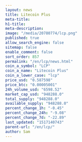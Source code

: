```yaml
---
layout: news
title: Litecoin Plus
meta-title: 
h1-title: 
meta-description: 
image: "/media/20780774/lcp.png"
published: true
allow_search_engine: false
sitemap: false
enable_comment: false
sort_order: 857
permalink: "/en/lcp/news.html"
coin_a_symbol: "LCP"
coin_a_name: "Litecoin Plus"
coin_a_lower_case: "lcp"
price_usd: "0.587598"
price_btc: "0.00005001"
24h_volume_usd: "6598.52"
market_cap_usd: "948288.0"
total_supply: "948288.0"
available_supply: "948288.0"
percent_change_1h: "-0.45"
percent_change_24h: "-9.08"
percent_change_7d: "-22.89"
last_updated: "1517140743"
parent-url: "/en/lcp/"
author: Sam
---
```


